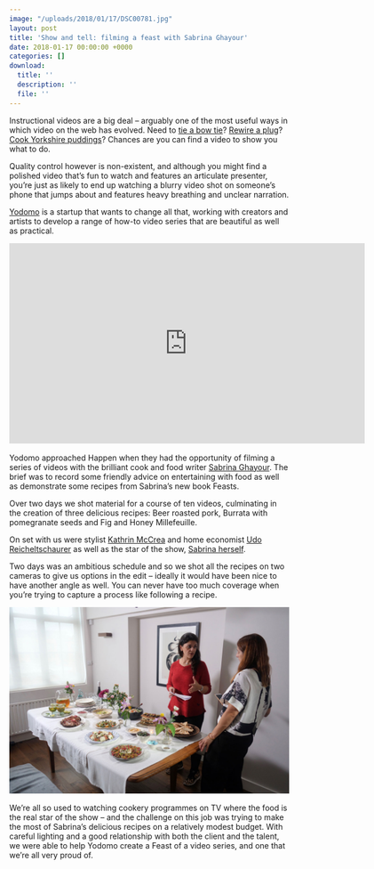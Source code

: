 ```yaml
---
image: "/uploads/2018/01/17/DSC00781.jpg"
layout: post
title: 'Show and tell: filming a feast with Sabrina Ghayour'
date: 2018-01-17 00:00:00 +0000
categories: []
download:
  title: ''
  description: ''
  file: ''
---
```

Instructional videos are a big deal – arguably one of the most useful ways in which video on the web has evolved. Need to [tie a bow tie](https://www.youtube.com/watch?v=wxKA9be_3Gk)? [Rewire a plug](https://www.youtube.com/watch?v=ID26I5ZeWh8)? [Cook Yorkshire puddings](https://www.youtube.com/watch?v=qGGP2jmR-fc)? Chances are you can find a video to show you what to do.

Quality control however is non-existent, and although you might find a polished video that’s fun to watch and features an articulate presenter, you’re just as likely to end up watching a blurry video shot on someone’s phone that jumps about and features heavy breathing and unclear narration.

[Yodomo](https://yodomo.co) is a startup that wants to change all that, working with creators and artists to develop a range of how-to video series that are beautiful as well as practical.

<iframe src="https://player.vimeo.com/video/247118429" width="640" height="360" frameborder="0" webkitallowfullscreen mozallowfullscreen allowfullscreen></iframe>

Yodomo approached Happen when they had the opportunity of filming a series of videos with the brilliant cook and food writer [Sabrina Ghayour](http://www.sabrinaghayour.com). The brief was to record some friendly advice on entertaining with food as well as demonstrate some recipes from Sabrina’s new book Feasts.

Over two days we shot material for a course of ten videos, culminating in the creation of three delicious recipes: Beer roasted pork, Burrata with pomegranate seeds and Fig and Honey Millefeuille.

On set with us were stylist [Kathrin McCrea](https://www.kathrinmccreaphotography.co.uk) and home economist [Udo Reicheltschaurer](https://udoreicheltschaurer.com) as well as the star of the show, [Sabrina herself](https://www.instagram.com/sabrinaghayour/?hl=en "Sabrina's Instagram").

Two days was an ambitious schedule and so we shot all the recipes on two cameras to give us options in the edit – ideally it would have been nice to have another angle as well. You can never have too much coverage when you’re trying to capture a process like following a recipe.

![Sabrina Ghayour and Sophie Rochester](/uploads/2018/01/17/Sabrina-and-Sophie.jpg "Sabrina Ghayour, Yodomo's Sophie Rochester and the finished feast")

We’re all so used to watching cookery programmes on TV where the food is the real star of the show – and the challenge on this job was trying to make the most of Sabrina’s delicious recipes on a relatively modest budget. With careful lighting and a good relationship with both the client and the talent, we were able to help Yodomo create a Feast of a video series, and one that we’re all very proud of.